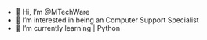 - 👋 Hi, I’m @MTechWare
- 👀 I’m interested in being an Computer Support Specialist
- 🌱 I’m currently learning | Python
 
<!---
VMMax/VMMax is a ✨ special ✨ repository because its `README.md` (this file) appears on your GitHub profile.
You can click the Preview link to take a look at your changes.
--->
